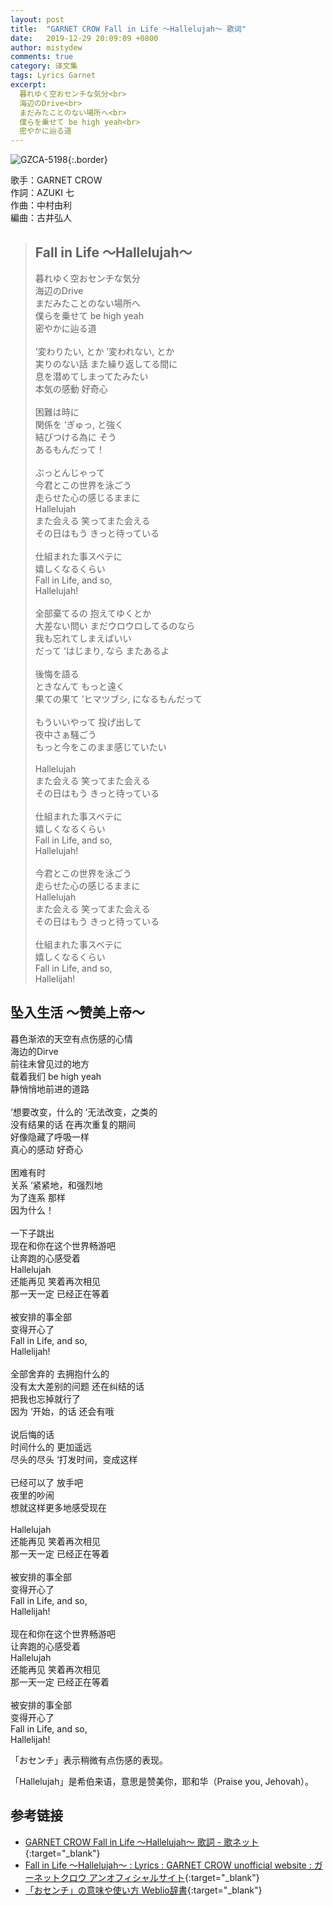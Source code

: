 ```yaml
---
layout: post
title:  "GARNET CROW Fall in Life 〜Hallelujah〜 歌词"
date:   2019-12-29 20:09:09 +0800
author: mistydew
comments: true
category: 译文集
tags: Lyrics Garnet
excerpt:
  暮れゆく空おセンチな気分<br>
  海辺のDrive<br>
  まだみたことのない場所へ<br>
  僕らを乗せて be high yeah<br>
  密やかに辿る道
---
```

![GZCA-5198](https://ganekuro.github.io/images/discography/album/GZCA-5198.jpg){:.border}

歌手：GARNET CROW<br>
作詞：AZUKI 七<br>
作曲：中村由利<br>
編曲：古井弘人

<blockquote class="original">
  <h2>Fall in Life 〜Hallelujah〜</h2>
  <p>
    暮れゆく空おセンチな気分<br>
    海辺のDrive<br>
    まだみたことのない場所へ<br>
    僕らを乗せて be high yeah<br>
    密やかに辿る道<br>
    <br>
    ‘変わりたい, とか ‘変われない, とか<br>
    実りのない話 また繰り返してる間に<br>
    息を潜めてしまってたみたい<br>
    本気の感動 好奇心<br>
    <br>
    困難は時に<br>
    関係を ‘ぎゅっ, と強く<br>
    結びつける為に そう<br>
    あるもんだって！<br>
    <br>
    ぶっとんじゃって<br>
    今君とこの世界を泳ごう<br>
    走らせた心の感じるままに<br>
    Hallelujah<br>
    また会える 笑ってまた会える<br>
    その日はもう きっと待っている<br>
    <br>
    仕組まれた事スベテに<br>
    嬉しくなるくらい<br>
    Fall in Life, and so,<br>
    Hallelujah!<br>
    <br>
    全部棄てるの 抱えてゆくとか<br>
    大差ない問い まだウロウロしてるのなら<br>
    我も忘れてしまえばいい<br>
    だって ‘はじまり, なら またあるよ<br>
    <br>
    後悔を語る<br>
    ときなんて もっと遠く<br>
    果ての果て ‘ヒマツブシ, になるもんだって<br>
    <br>
    もういいやって 投げ出して<br>
    夜中さぁ騒ごう<br>
    もっと今をこのまま感じていたい<br>
    <br>
    Hallelujah<br>
    また会える 笑ってまた会える<br>
    その日はもう きっと待っている<br>
    <br>
    仕組まれた事スベテに<br>
    嬉しくなるくらい<br>
    Fall in Life, and so,<br>
    Hallelujah!<br>
    <br>
    今君とこの世界を泳ごう<br>
    走らせた心の感じるままに<br>
    Hallelujah<br>
    また会える 笑ってまた会える<br>
    その日はもう きっと待っている<br>
    <br>
    仕組まれた事スベテに<br>
    嬉しくなるくらい<br>
    Fall in Life, and so,<br>
    Hallelijah!
  </p>
</blockquote>

<div class="translation">
  <h2>坠入生活 ～赞美上帝～</h2>
  <p>
    暮色渐浓的天空有点伤感的心情<br>
    海边的Dirve<br>
    前往未曾见过的地方<br>
    载着我们 be high yeah<br>
    静悄悄地前进的道路<br>
    <br>
    ‘想要改变，什么的 ‘无法改变，之类的<br>
    没有结果的话 在再次重复的期间<br>
    好像隐藏了呼吸一样<br>
    真心的感动 好奇心<br>
    <br>
    困难有时<br>
    关系 ‘紧紧地，和强烈地<br>
    为了连系 那样<br>
    因为什么！<br>
    <br>
    一下子跳出<br>
    现在和你在这个世界畅游吧<br>
    让奔跑的心感受着<br>
    Hallelujah<br>
    还能再见 笑着再次相见<br>
    那一天一定 已经正在等着<br>
    <br>
    被安排的事全部<br>
    变得开心了<br>
    Fall in Life, and so,<br>
    Hallelijah!<br>
    <br>
    全部舍弃的 去拥抱什么的<br>
    没有太大差别的问题 还在纠结的话<br>
    把我也忘掉就行了<br>
    因为 ‘开始，的话 还会有哦<br>
    <br>
    说后悔的话<br>
    时间什么的 更加遥远<br>
    尽头的尽头 ‘打发时间，变成这样<br>
    <br>
    已经可以了 放手吧<br>
    夜里的吵闹<br>
    想就这样更多地感受现在<br>
    <br>
    Hallelujah<br>
    还能再见 笑着再次相见<br>
    那一天一定 已经正在等着<br>
    <br>
    被安排的事全部<br>
    变得开心了<br>
    Fall in Life, and so,<br>
    Hallelijah!<br>
    <br>
    现在和你在这个世界畅游吧<br>
    让奔跑的心感受着<br>
    Hallelujah<br>
    还能再见 笑着再次相见<br>
    那一天一定 已经正在等着<br>
    <br>
    被安排的事全部<br>
    变得开心了<br>
    Fall in Life, and so,<br>
    Hallelijah!
  </p>
</div>

「おセンチ」表示稍微有点伤感的表现。

「Hallelujah」是希伯来语，意思是赞美你，耶和华（Praise you, Jehovah）。

## 参考链接

* [GARNET CROW Fall in Life 〜Hallelujah〜 歌詞 - 歌ネット](https://www.uta-net.com/song/85218/){:target="_blank"}
* [Fall in Life 〜Hallelujah〜 : Lyrics : GARNET CROW unofficial website : ガーネットクロウ アンオフィシャルサイト](https://ganekuro.github.io/lyrics/original/Fall-in-Life~Hallelujah~.html){:target="_blank"}
* [「おセンチ」の意味や使い方 Weblio辞書](https://www.weblio.jp/content/おセンチ){:target="_blank"}

